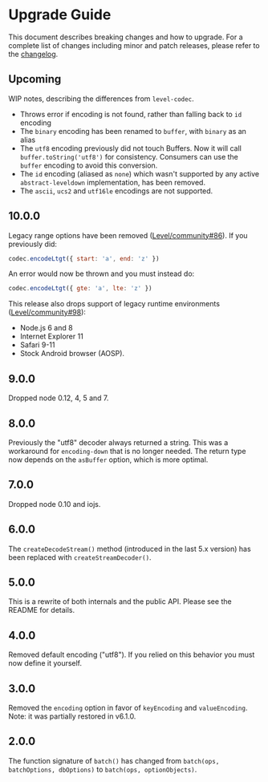 # Upgrade Guide

This document describes breaking changes and how to upgrade. For a complete list of changes including minor and patch releases, please refer to the [changelog](CHANGELOG.md).

## Upcoming

WIP notes, describing the differences from `level-codec`.

- Throws error if encoding is not found, rather than falling back to `id` encoding
- The `binary` encoding has been renamed to `buffer`, with `binary` as an alias
- The `utf8` encoding previously did not touch Buffers. Now it will call `buffer.toString('utf8')` for consistency. Consumers can use the `buffer` encoding to avoid this conversion.
- The `id` encoding (aliased as `none`) which wasn't supported by any active `abstract-leveldown` implementation, has been removed.
- The `ascii`, `ucs2` and `utf16le` encodings are not supported.

## 10.0.0

Legacy range options have been removed ([Level/community#86](https://github.com/Level/community/issues/86)). If you previously did:

```js
codec.encodeLtgt({ start: 'a', end: 'z' })
```

An error would now be thrown and you must instead do:

```js
codec.encodeLtgt({ gte: 'a', lte: 'z' })
```

This release also drops support of legacy runtime environments ([Level/community#98](https://github.com/Level/community/issues/98)):

- Node.js 6 and 8
- Internet Explorer 11
- Safari 9-11
- Stock Android browser (AOSP).

## 9.0.0

Dropped node 0.12, 4, 5 and 7.

## 8.0.0

Previously the "utf8" decoder always returned a string. This was a workaround for `encoding-down` that is no longer needed. The return type now depends on the `asBuffer` option, which is more optimal.

## 7.0.0

Dropped node 0.10 and iojs.

## 6.0.0

The `createDecodeStream()` method (introduced in the last 5.x version) has been replaced with `createStreamDecoder()`.

## 5.0.0

This is a rewrite of both internals and the public API. Please see the README for details.

## 4.0.0

Removed default encoding ("utf8"). If you relied on this behavior you must now define it yourself.

## 3.0.0

Removed the `encoding` option in favor of `keyEncoding` and `valueEncoding`. Note: it was partially restored in v6.1.0.

## 2.0.0

The function signature of `batch()` has changed from `batch(ops, batchOptions, dbOptions)` to `batch(ops, optionObjects)`.
